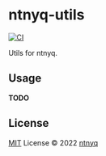 # ntnyq-utils

[![CI](https://github.com/ntnyq/ntnyq-utils/workflows/CI/badge.svg)](https://github.com/ntnyq/ntnyq-utils/actions)

Utils for ntnyq.

## Usage

**TODO**

## License

[MIT](./LICENSE) License © 2022 [ntnyq](https://github.com/ntnyq)
